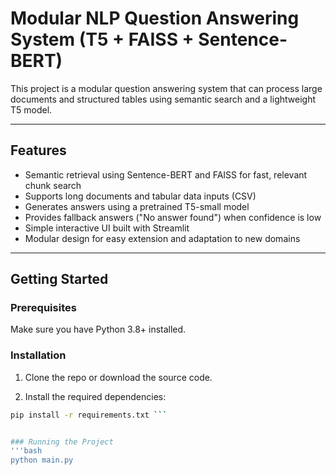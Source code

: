 # Modular NLP Question Answering System (T5 + FAISS + Sentence-BERT)

This project is a modular question answering system that can process large documents and structured tables using semantic search and a lightweight T5 model.

---

## Features

- Semantic retrieval using Sentence-BERT and FAISS for fast, relevant chunk search
- Supports long documents and tabular data inputs (CSV)
- Generates answers using a pretrained T5-small model
- Provides fallback answers ("No answer found") when confidence is low
- Simple interactive UI built with Streamlit
- Modular design for easy extension and adaptation to new domains

---

## Getting Started

### Prerequisites

Make sure you have Python 3.8+ installed.

### Installation

1. Clone the repo or download the source code.

2. Install the required dependencies:

```bash
pip install -r requirements.txt ```


### Running the Project
'''bash
python main.py
